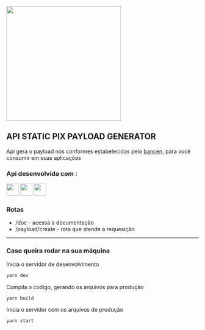 <div style="display:flex; justify-content> center">
<img src="https://upload.wikimedia.org/wikipedia/commons/d/de/Logo_-_pix_powered_by_Banco_Central_%28Brazil%2C_2020%29.png" style="width:300px"/>
</div>

## API STATIC PIX PAYLOAD GENERATOR

Api gera o payload nos conformes estabelecidos pelo [bancen](https://github.com/bacen/pix-api), para você consumir em suas aplicações

[]()

### Api desenvolvida com :

<div>
 <img src="https://cdn.jsdelivr.net/gh/devicons/devicon/icons/javascript/javascript-original.svg" style="width:32px"/>
<img src="https://cdn.jsdelivr.net/gh/devicons/devicon/icons/typescript/typescript-original.svg"  style="width:32px"/>
<img src="https://cdn.jsdelivr.net/gh/devicons/devicon/icons/nodejs/nodejs-original.svg"style="width:32px" />
</div>

### Rotas

- /doc - acessa a documentação
- /payload/create - rota que atende a requesição

<hr/>

### Caso queira rodar na sua máquina
Inicia o servidor de desenvolvimento
```bash
yarn dev
```
Compila o codigo, gerando os arquivos para produção
```bash
yarn build
```
Inicia o servidor com os arquivos de produção
```bash
yarn start
```
